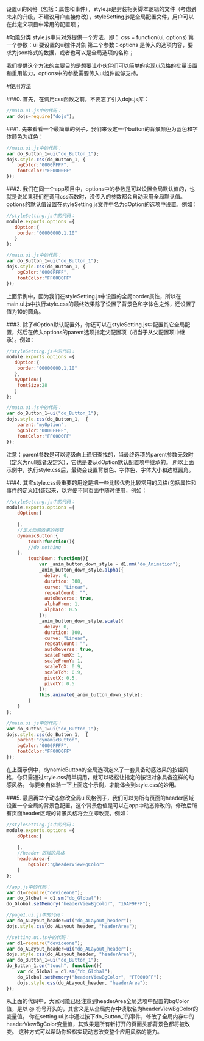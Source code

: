设置ui的风格（包括：属性和事件），style.js是封装相关脚本逻辑的文件（考虑到未来的升级，不建议用户直接修改），styleSetting.js是全局配置文件，用户可以在此定义项目中常用的配置项；

#功能分类
style.js中只对外提供一个方法，即：
css = function(ui, options)
第一个参数：ui 要设置的ui控件对象
第二个参数：options 是传入的选项内容，要求为json格式的数据，或者也可以是全局选项的名称；

我们提供这个方法的主要目的是想要让小伙伴们可以简单的实现ui风格的批量设置和重用能力，options中的参数需要传入ui组件能够支持。

#使用方法

###0. 首先，在调用css函数之前，不要忘了引入dojs.js库：

```JavaScript
//main.ui.js中的代码：
var dojs=require("dojs");
```

###1. 先来看看一个最简单的例子，我们来设定一个button的背景颜色为蓝色和字体颜色为红色：

```JavaScript
//main.ui.js中的代码：
var do_Button_1=ui("do_Button_1"); 
dojs.style.css(do_Button_1, {
	bgColor:"0000FFFF",
	fontColor:"FF0000FF"
});
```

###2. 我们在同一个app项目中，options中的参数是可以设置全局默认值的，也就是说如果我们在调用css函数时，没传入的参数都会自动采用全局默认值。
options的默认值设置在styleSetting.js文件中名为dOption的选项中设置。例如：

```JavaScript
//styleSetting.js中的代码：
module.exports.options ={
   dOption:{
	border:"00000000,1,10"
   }
};

//main.ui.js中的代码：
var do_Button_1=ui("do_Button_1"); 
dojs.style.css(do_Button_1, {
	bgColor:"0000FFFF",
	fontColor:"FF0000FF"
});
```

上面示例中，因为我们在styleSetting.js中设置的全局border属性，所以在main.ui.js中执行style.css的最终效果除了设置了背景色和字体色之外，还设置了值为10的圆角。

###3. 除了dOption默认配置外，你还可以在styleSetting.js中配置其它全局配置，然后在传入options的parent选项指定父配置项（相当于从父配置项中继承）。例如：

```JavaScript
//styleSetting.js中的代码：
module.exports.options ={
   dOption:{
	border:"00000000,1,10"
   },
   myOption:{
	fontSize:28
   }
};

//main.ui.js中的代码：
var do_Button_1=ui("do_Button_1"); 
dojs.style.css(do_Button_1,  {
	parent:"myOption",
	bgColor:"0000FFFF",
	fontColor:"FF0000FF"
});
```

注意：parent参数是可以逐级向上递归查找的，当最终选项的parent参数无效时（定义为null或者没定义），它也是要从dOption默认配置项中继承的。
所以上面示例中，执行style.css后，最终会设置背景色、字体色、字体大小和边框圆角。


###4. 其实style.css最重要的用途是把一些比较优秀比较常用的风格(包括属性和事件的定义)封装起来，以方便不同页面中随时使用，例如：

```JavaScript
//styleSetting.js中的代码：
module.exports.options ={
    dOption:{
		
    },
    //定义动感效果的按钮
    dynamicButton:{
    	touch:function(){
		//do nothing
	},
    	touchDown: function(){
    		var _anim_button_down_style = d1.mm("do_Animation");
    		_anim_button_down_style.alpha({
    		  delay: 0,
    		  duration: 300,
    		  curve: "Linear",
    		  repeatCount: "",
    		  autoReverse: true,
    		  alphaFrom: 1,
    		  alphaTo: 0.5
    		}); 
    		_anim_button_down_style.scale({
    		  delay: 0,
    		  duration: 300,
    		  curve: "Linear",
    		  repeatCount: "",
    		  autoReverse: true,
    		  scaleFromX: 1,
    		  scaleFromY: 1,
    		  scaleToX: 0.9,
    		  scaleToY: 0.9,
    		  pivotX: 0.5,
    		  pivotY: 0.5
    		});
    		this.animate(_anim_button_down_style);
    	}
    }
};

//main.ui.js中的代码：
var do_Button_1=ui("do_Button_1"); 
dojs.style.css(do_Button_1,  {
	parent:"dynamicButton",
	bgColor:"0000FFFF",
	fontColor:"FF0000FF"
});
```

在上面示例中，dynamicButton的全局选项定义了一套具备动感效果的按钮风格，你只需通过style.css简单调用，就可以轻松让指定的按钮对象具备这样的动感风格。
你要亲自体验一下上面这个示例，才能体会到style.css的妙用。


###5. 最后再举个动态修改全局ui风格例子，我们可以为所有页面的header区域设置一个全局的背景色配置，这个背景色值是可以在app中动态修改的，修改后所有页面header区域的背景风格将会立即改变。例如：

```JavaScript
//styleSetting.js中的代码：
module.exports.options ={
    dOption:{
		
    },
    //header 区域的风格
    headerArea:{
    	bgColor:"@headerViewBgColor"
    }
};

//app.js中的代码：
var d1=require("deviceone");
var do_Global = d1.sm("do_Global");
do_Global.setMemory("headerViewBgColor", "16AF9FFF");

//page1.ui.js中的代码：
var do_ALayout_header=ui("do_ALayout_header"); 
dojs.style.css(do_ALayout_header, "headerArea");

//setting.ui.js中的代码：
var d1=require("deviceone");
var do_ALayout_header=ui("do_ALayout_header"); 
dojs.style.css(do_ALayout_header, "headerArea");
var do_Button_1=ui("do_Button_1"); 
do_Button_1.on("touch", function(){
	var do_Global = d1.sm("do_Global");
	do_Global.setMemory("headerViewBgColor", "FF0000FF");
	dojs.style.css(do_ALayout_header, "headerArea");
});
```

从上面的代码中，大家可能已经注意到headerArea全局选项中配置的bgColor值，是以 @ 符号开头的，其含义是从全局内存中读取名为headerViewBgColor的变量值。
你在setting.ui.js中通过按下do_Button_1的事件，修改了全局内存中的headerViewBgColor变量值，其效果是所有新打开的页面头部背景色都将被改变。
这种方式可以帮助你轻松实现动态改变整个应用风格的能力。
